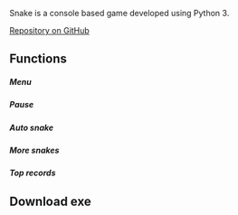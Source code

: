 Snake is a console based game developed using Python 3.

[Repository on GitHub](https://github.com/SashaNenakhova/Snake)

## Functions

##### Menu

##### Pause

##### Auto snake

##### More snakes

##### Top records

## Download exe
